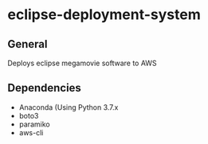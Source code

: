 # eclipse-deployment-system

## General
Deploys eclipse megamovie software to AWS

## Dependencies
<ul>
  <li>Anaconda (Using Python 3.7.x</li>
  <li>boto3</li>
  <li>paramiko</li>
  <li>aws-cli</li>
</ul>
